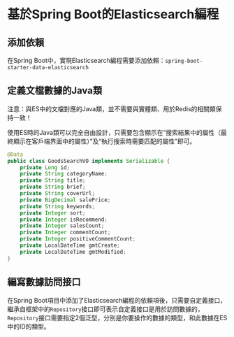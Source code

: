 # 基於Spring Boot的Elasticsearch編程

## 添加依賴

在Spring Boot中，實現Elasticsearch編程需要添加依賴：`spring-boot-starter-data-elasticsearch`

## 定義文檔數據的Java類

注意：與ES中的文檔對應的Java類，並不需要與實體類、用於Redis的相關類保持一致！

使用ES時的Java類可以完全自由設計，只需要包含顯示在“搜索結果中的屬性（最終顯示在客戶端界面中的屬性）”及“執行搜索時需要匹配的屬性”即可。

```java
@Data
public class GoodsSearchVO implements Serializable {
	private Long id;
    private String categoryName;
    private String title;
    private String brief;
    private String coverUrl;
    private BigDecimal salePrice;
    private String keywords;
    private Integer sort;
    private Integer isRecommend;
    private Integer salesCount;
    private Integer commentCount;
    private Integer positiveCommentCount;
    private LocalDateTime gmtCreate;
    private LocalDateTime gmtModified;
}
```



## 編寫數據訪問接口

在Spring Boot項目中添加了Elasticsearch編程的依賴項後，只需要自定義接口，繼承自框架中的`Repository`接口即可表示自定義接口是用於訪問數據的，`Repository`接口需要指定2個泛型，分別是你要操作的數據的類型，和此數據在ES中的ID的類型。
